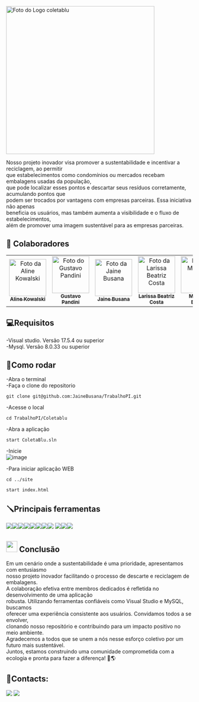 
<img src="https://github.com/thiago1237/Assets/blob/main/Coletablu/logo-com-slogan.png?raw=true" width="400px;" alt="Foto do Logo coletablu"/>  
<br>  

Nosso projeto inovador visa promover a sustentabilidade e incentivar a reciclagem, ao permitir  
que estabelecimentos como condomínios ou mercados recebam embalagens usadas da população,   
que pode localizar esses pontos e descartar seus resíduos corretamente, acumulando pontos que   
podem ser trocados por vantagens com empresas parceiras. Essa iniciativa não apenas    
beneficia os usuários, mas também aumenta a visibilidade e o fluxo de estabelecimentos,  
além de promover uma imagem sustentável para as empresas parceiras.  

## 🤝 Colaboradores
<table>
  <tr>
    <td align="center">
      <a href="https://github.com/alinekowalski" title="Github da Aline Kowalski">
        <img src="https://media.licdn.com/dms/image/C4E03AQFaeC5Xgf4vYg/profile-displayphoto-shrink_800_800/0/1583778485386?e=1713398400&v=beta&t=yF4eBiTcJFALK0BOc-q8yqik0wBGs8m0Z2qMJfbu1B4" width="100px;" alt="Foto da Aline Kowalski "/><br>
        <sub>
          <b>Aline Kowalski</b>
        </sub>
      </a>
    </td>
    <td align="center">
      <a href="https://github.com/GustaPandini" title="Github do Gustavo Pandini">
        <img src="https://media.licdn.com/dms/image/D4E03AQFiTU3hnLtqcw/profile-displayphoto-shrink_800_800/0/1701474438976?e=1713398400&v=beta&t=q20IxnKWsybM1qlEj1vsYSRnTx8H0PMlE5Cbx_e7BGs" width="100px;" alt="Foto do Gustavo Pandini"/><br>
        <sub>
          <b>Gustavo Pandini</b>
        </sub>
      </a>
    </td>
     <td align="center">
      <a href="https://github.com/JaineBusana" title="Github da Jaine Busana">
        <img src="https://media.licdn.com/dms/image/D4D03AQEBuetPsccpww/profile-displayphoto-shrink_800_800/0/1698808458203?e=1713398400&v=beta&t=izLt68xfb6__YU3TwlPXHMSw-p8NUMbWOiS5dL9YdEo" width="100px;" alt="Foto da Jaine Busana
"/><br>
        <sub>
          <b>Jaine Busana</b>
        </sub>
      </a>
    </td>
    <td align="center">
      <a href="https://github.com/LarissaBeatrizCosta" title="Github da Larissa Beatriz">
        <img src="https://media.licdn.com/dms/image/D4D35AQESMCU6Lc0tOQ/profile-framedphoto-shrink_800_800/0/1701356188564?e=1708527600&v=beta&t=djgTYWF-2vaqpyZ5gFfSiMOCtlV1lcwet0KJo_kQEjk" width="100px;" alt="Foto da Larissa Beatriz Costa
"/><br>
        <sub>
          <b>Larissa Beatriz Costa</b>
        </sub>
      </a>
    </td>
     </td>
  <td align="center">
      <a href="https://github.com/Matheus16777" title="Github do Matheus Brizola">
        <img src="https://media.licdn.com/dms/image/D4D03AQFl-rhV3xRtsg/profile-displayphoto-shrink_800_800/0/1675345349110?e=1713398400&v=beta&t=tQS77ZrJACIg_WrEpA9A0Y9f7Ihd0wjeF4Rv3zibRO4" width="100px;" alt="Foto do Matheus "/><br>
        <sub>
          <b>Matheus Brizola</b>
        </sub>
      </a>
    </td>
   
   <td align="center">
      <a href="https://github.com/thiago1237" title="Github do Thiago Ribeiro">
        <img src="https://media.licdn.com/dms/image/C4D03AQEjPpyqVyBcqA/profile-displayphoto-shrink_800_800/0/1651186030743?e=1713398400&v=beta&t=LbxlGsqf8pPiiSmeJ7s3YVMzyeZQ4CGP7Gjp0vbhxoo" width="100px;" alt="Foto do Thiago Ribeiro
"/><br>
        <sub>
          <b>Thiago Ribeiro</b>
        </sub>
      </a>
    </td>
  </tr>
</table>  

## 💻Requisitos  
-Visual studio. Versão 17.5.4 ou superior  
-Mysql. Versão 8.0.33 ou superior

## 💽Como rodar
-Abra o terminal  
-Faça o clone do repositorio
```
git clone git@github.com:JaineBusana/TrabalhoPI.git
```
-Acesse o local
```
cd TrabalhoPI/Coletablu
```
-Abra a aplicação 
```
start ColetaBlu.sln
```
-Inicie  
![image](https://github.com/JaineBusana/TrabalhoPI/assets/104945810/c2ae7cba-b672-47c0-a96b-8d969887465e)

-Para iniciar aplicação WEB 
```
cd ../site
```
```
start index.html
```
## 🪛Principais ferramentas 
<img src="https://img.shields.io/badge/HTML-239120?style=for-the-badge&logo=html5&logoColor=white" target="_blank"><img src="https://img.shields.io/badge/.NET-5C2D91?style=for-the-badge&logo=.net&logoColor=white" target="_blank"><img src="https://img.shields.io/badge/JavaScript-F7DF1E?style=for-the-badge&logo=javascript&logoColor=black" target="_blank"><img src="https://img.shields.io/badge/jQuery-0769AD?style=for-the-badge&logo=jquery&logoColor=white" target="_blank"><img src="https://img.shields.io/badge/GIT-E44C30?style=for-the-badge&logo=git&logoColor=white" target="_blank"><img src="https://img.shields.io/badge/GitHub-100000?style=for-the-badge&logo=github&logoColor=white" target="_blank"><img src="https://img.shields.io/badge/CSS-239120?&style=for-the-badge&logo=css3&logoColor=white" target="_blank"><img src="https://img.shields.io/badge/Figma-F24E1E?style=for-the-badge&logo=figma&logoColor=white" target="_blank">
<img src="https://img.shields.io/badge/Visual_Studio_Code-0078D4?style=for-the-badge&logo=visual%20studio%20code&logoColor=white" target="_blank"><img src="https://img.shields.io/badge/Visual_Studio-5C2D91?style=for-the-badge&logo=visual%20studio&logoColor=white" target="_blank"><img src="https://img.shields.io/badge/MySQL-00000F?style=for-the-badge&logo=mysql&logoColor=white" target="_blank">

## <img src="https://github.com/thiago1237/Assets/blob/main/Coletablu/MicrosoftTeams-image%20(7).png?raw=true" width="30px"> Conclusão 
Em um cenário onde a sustentabilidade é uma prioridade, apresentamos com entusiasmo  
nosso projeto inovador facilitando o processo de descarte e reciclagem de embalagens.   
A colaboração efetiva entre membros dedicados é refletida no desenvolvimento de uma aplicação   
robusta. Utilizando ferramentas confiáveis como Visual Studio e MySQL, buscamos   
oferecer uma experiência consistente aos usuários. Convidamos todos a se envolver,  
clonando nosso repositório e contribuindo para um impacto positivo no meio ambiente.  
Agradecemos a todos que se unem a nós nesse esforço coletivo por um futuro mais sustentável.  
Juntos, estamos construindo uma comunidade comprometida com a ecologia e pronta para fazer a diferença! 🌿🌎

## 📩Contacts:

<div> 
  <a href="https://www.instagram.com/coleta_blu?igsh=cHI3ZGpxaHJueGVv" target="_blank"><img src="https://img.shields.io/badge/-Instagram-%23E4405F?style=for-the-badge&logo=instagram&logoColor=white" target="_blank"></a>
  <a href = "mailto:contactcoletablu@gmail.com"><img src="https://img.shields.io/badge/-Gmail-%23333?style=for-the-badge&logo=gmail&logoColor=white" target="_blank"></a>
  
</div>



<br> </br>  




	









	
	
	



